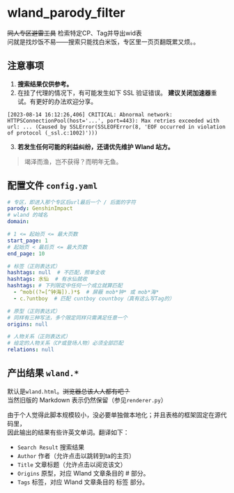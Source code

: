 # wland_parody_filter
~~同人专区避雷工具~~ 检索特定CP、Tag并导出wid表  
问就是找炒饭不易——搜索只能找白米饭，专区里一页页翻既累又烦。。

## 注意事项

1. **搜索结果仅供参考。**
2. 在挂了代理的情况下，有可能发生如下 SSL 验证错误。
  **建议关闭加速器**重试。有更好的办法欢迎分享。

```log
[2023-08-14 16:12:26,406] CRITICAL: Abnormal network: HTTPSConnectionPool(host='...', port=443): Max retries exceeded with url: ... (Caused by SSLError(SSLEOFError(8, 'EOF occurred in violation of protocol (_ssl.c:1002)')))
```

3. **若发生任何可能的利益纠纷，还请优先维护 Wland 站方。**

> 竭泽而渔，岂不获得？而明年无鱼。


## 配置文件 `config.yaml`
```yaml
# 专区，即进入那个专区后url最后一个 / 后面的字符
parody: GenshinImpact
# wland 的域名
domain: 

# 1 <= 起始页 <= 最大页数
start_page: 1
# 起始页 < 最后页 <= 最大页数
end_page: 10

# 标签（正则表达式）
hashtags: null  # 不匹配，照单全收
hashtags: 水仙  # 有水仙就收
hashtags: # 下列限定中任何一个成立就算匹配
  - ^mob((?=[^钟海]).)*$  # 屏蔽 mob*钟* 或 mob*海*
  - c.?untboy  # 匹配 cuntboy countboy（真有这么写Tag的）

# 原型（正则表达式）
# 同样有三种写法，多个限定同样只需满足任意一个
origins: null

# 人物关系（正则表达式）
# 给定的人物关系（CP或登场人物）必须全部匹配
relations: null
```

## 产出结果 `wland.*`
默认是`wland.html`。~~浏览器总该人人都有吧？~~  
当然旧版的 Markdown 表示仍然保留（参见`renderer.py`）

由于个人觉得此脚本规模较小，没必要单独做本地化；并且表格的框架固定在源代码里，  
因此输出的结果有些许英文单词。翻译如下：

- `Search Result`  搜索结果
- `Author`  作者（允许点击以跳转到ta的主页）
- `Title`  文章标题（允许点击以阅览该文）
- `Origins`  原型，对应 Wland 文章条目的 # 部分。
- `Tags`  标签，对应 Wland 文章条目的 标签 部分。
